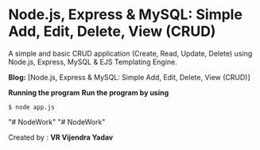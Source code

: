 Node.js, Express & MySQL: Simple Add, Edit, Delete, View (CRUD)
========

A simple and basic CRUD application (Create, Read, Update, Delete) using Node.js, Express, MySQL & EJS Templating Engine.

**Blog:** [Node.js, Express & MySQL: Simple Add, Edit, Delete, View (CRUD)] 

**Running the program**
**Run the program by using**


```
$ node app.js
```
"# NodeWork" 
"# NodeWork" 

Created by  : **VR Vijendra Yadav**